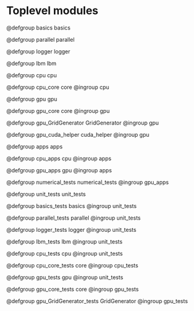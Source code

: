 # Toplevel modules

@defgroup basics basics

@defgroup parallel parallel

@defgroup logger logger

@defgroup lbm lbm

@defgroup cpu cpu

@defgroup cpu_core core
@ingroup cpu

@defgroup gpu gpu

@defgroup gpu_core core
@ingroup gpu

@defgroup gpu_GridGenerator GridGenerator
@ingroup gpu

@defgroup gpu_cuda_helper cuda_helper
@ingroup gpu



@defgroup apps apps

@defgroup cpu_apps cpu
@ingroup apps

@defgroup gpu_apps gpu
@ingroup apps


@defgroup numerical_tests numerical_tests
@ingroup gpu_apps


@defgroup unit_tests unit_tests
 
@defgroup basics_tests basics
@ingroup unit_tests

@defgroup parallel_tests parallel
@ingroup unit_tests

@defgroup logger_tests logger
@ingroup unit_tests

@defgroup lbm_tests lbm
@ingroup unit_tests

@defgroup cpu_tests cpu
@ingroup unit_tests

@defgroup cpu_core_tests core
@ingroup cpu_tests

@defgroup gpu_tests gpu
@ingroup unit_tests

@defgroup gpu_core_tests core
@ingroup gpu_tests

@defgroup gpu_GridGenerator_tests GridGenerator
@ingroup gpu_tests
